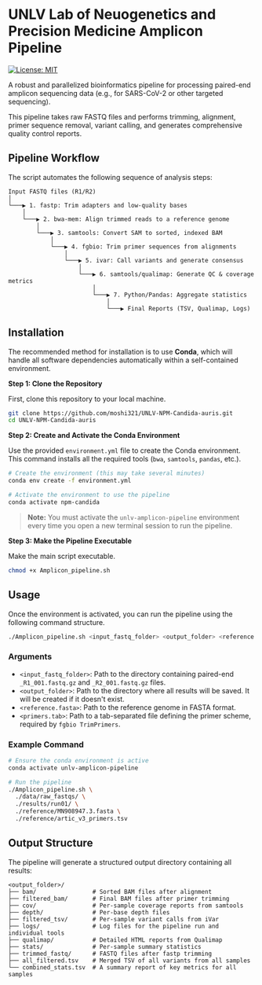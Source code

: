 # UNLV Lab of Neuogenetics and Precision Medicine Amplicon Pipeline

[![License: MIT](https://img.shields.io/badge/License-MIT-yellow.svg)](https://opensource.org/licenses/MIT)

A robust and parallelized bioinformatics pipeline for processing paired-end amplicon sequencing data (e.g., for SARS-CoV-2 or other targeted sequencing).

This pipeline takes raw FASTQ files and performs trimming, alignment, primer sequence removal, variant calling, and generates comprehensive quality control reports.

## Pipeline Workflow

The script automates the following sequence of analysis steps:

```
Input FASTQ files (R1/R2)
│
└───▶ 1. fastp: Trim adapters and low-quality bases
    │
    └───▶ 2. bwa-mem: Align trimmed reads to a reference genome
        │
        └───▶ 3. samtools: Convert SAM to sorted, indexed BAM
            │
            └───▶ 4. fgbio: Trim primer sequences from alignments
                │
                └───▶ 5. ivar: Call variants and generate consensus
                    │
                    └───▶ 6. samtools/qualimap: Generate QC & coverage metrics
                        │
                        └───▶ 7. Python/Pandas: Aggregate statistics
                            │
                            └───▶ Final Reports (TSV, Qualimap, Logs)
```

## Installation

The recommended method for installation is to use **Conda**, which will handle all software dependencies automatically within a self-contained environment.

**Step 1: Clone the Repository**

First, clone this repository to your local machine.

```bash
git clone https://github.com/moshi321/UNLV-NPM-Candida-auris.git
cd UNLV-NPM-Candida-auris
```

**Step 2: Create and Activate the Conda Environment**

Use the provided `environment.yml` file to create the Conda environment. This command installs all the required tools (`bwa`, `samtools`, `pandas`, etc.).

```bash
# Create the environment (this may take several minutes)
conda env create -f environment.yml

# Activate the environment to use the pipeline
conda activate npm-candida
```

> **Note:** You must activate the `unlv-amplicon-pipeline` environment every time you open a new terminal session to run the pipeline.

**Step 3: Make the Pipeline Executable**

Make the main script executable.

```bash
chmod +x Amplicon_pipeline.sh
```

## Usage

Once the environment is activated, you can run the pipeline using the following command structure.

```bash
./Amplicon_pipeline.sh <input_fastq_folder> <output_folder> <reference.fasta> <primers.tab>
```

### Arguments

* `<input_fastq_folder>`: Path to the directory containing paired-end `_R1_001.fastq.gz` and `_R2_001.fastq.gz` files.
* `<output_folder>`: Path to the directory where all results will be saved. It will be created if it doesn't exist.
* `<reference.fasta>`: Path to the reference genome in FASTA format.
* `<primers.tab>`: Path to a tab-separated file defining the primer scheme, required by `fgbio TrimPrimers`.

### Example Command

```bash
# Ensure the conda environment is active
conda activate unlv-amplicon-pipeline

# Run the pipeline
./Amplicon_pipeline.sh \
  ./data/raw_fastqs/ \
  ./results/run01/ \
  ./reference/MN908947.3.fasta \
  ./reference/artic_v3_primers.tsv
```

## Output Structure

The pipeline will generate a structured output directory containing all results:

```
<output_folder>/
├── bam/                # Sorted BAM files after alignment
├── filtered_bam/       # Final BAM files after primer trimming
├── cov/                # Per-sample coverage reports from samtools
├── depth/              # Per-base depth files
├── filtered_tsv/       # Per-sample variant calls from iVar
├── logs/               # Log files for the pipeline run and individual tools
├── qualimap/           # Detailed HTML reports from Qualimap
├── stats/              # Per-sample summary statistics
├── trimmed_fastq/      # FASTQ files after fastp trimming
├── all_filtered.tsv    # Merged TSV of all variants from all samples
└── combined_stats.tsv  # A summary report of key metrics for all samples
```
